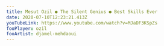 ```yaml
---
title: Mesut Ozil ● The Silent Genius ● Best Skills Ever
date: 2020-07-10T12:23:21.413Z
youTubeLink: https://www.youtube.com/watch?v=MJaDF3KSpZs
fooPlayer: ozil
fooArtist: djamel-mehdaoui
---
```

